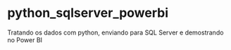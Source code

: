 # python_sqlserver_powerbi
Tratando os dados com python, enviando para SQL Server e demostrando no Power BI
